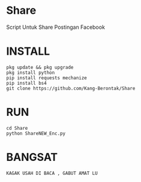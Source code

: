 # Share
Script Untuk Share Postingan Facebook

# INSTALL
```
pkg update && pkg upgrade
pkg install python
pip install requests mechanize
pip install bs4
git clone https://github.com/Kang-Berontak/Share
```

# RUN
```
cd Share
python ShareNEW_Enc.py
```

# BANGSAT
```
KAGAK USAH DI BACA , GABUT AMAT LU
```
